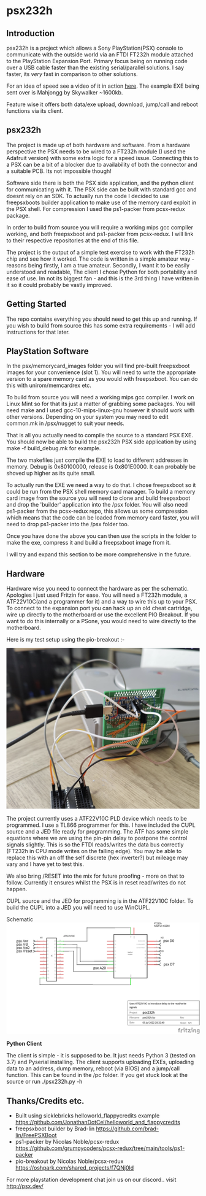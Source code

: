 # psx232h

## Introduction
psx232h is a project which allows a Sony PlayStation(PSX) console to communicate with the outside world via an FTDI FT232h module attached to the PlayStation Expansion Port. Primary focus being on running code over a USB cable faster than the existing serial/parallel solutions. I say faster, its *very* fast in comparison to other solutions. 

For an idea of speed see a video of it in action [here](https://youtube.com/shorts/HCbUtbzJ9Fg). The example EXE being sent over is Mahjongg by Skywalker  ~1600kb.

Feature wise it offers both data/exe upload, download, jump/call and reboot functions via its client.

## psx232h
The project is made up of both hardware and software. From a hardware perspective the PSX needs to be wired to a FT232h module (I used the Adafruit version) with some extra logic for a speed issue. Connecting this to a PSX can be a bit of a blocker due to availability of both the connector and a suitable PCB. Its not impossible though!

Software side there is both the PSX side application, and the python client for communicating with it. The PSX side can be built with standard gcc and doesnt rely on an SDK. To actually run the code I decided to use freepsxboots builder application to make use of the memory card exploit in the PSX shell. For compression I used the ps1-packer from pcsx-redux package.

In order to build from source you will require a working mips gcc compiler working, and both freepsxboot and ps1-packer from pcsx-redux. I will link to their respective repositories at the end of this file.

The project is the output of a simple test exercise to work with the FT232h chip and see how it worked. The code is written in a simple amateur way - reasons being firstly, I am a true amateur. Secondly, I want it to be easily understood and readable, The client I chose Python for both portability and ease of use. Im not its biggest fan - and this is the 3rd thing I have written in it so it could probably be vastly improved.

## Getting Started
The repo contains everything you should need to get this up and running. If you wish to build from source this has some extra requirements - I will add instructions for that later.

## PlayStation Software
In the psx/memorycard_images folder you will find pre-built freepsxboot images for your convenience (slot 1). You will need to write the appropriate version to a spare memory card as you would with freepsxboot. You can do this with unirom/memcardrex etc.

To build from source you will need a working mips gcc compiler. I work on Linux Mint so for that its just a matter of grabbing some packages. You will need make and I used gcc-10-mips-linux-gnu however it should work with other versions. Depending on your system you may need to edit common.mk in /psx/nugget to suit your needs.

That is all you actually need to compile the source to a standard PSX EXE. You should now be able to build the psx232h PSX side application by using make -f build_debug.mk for example. 

The two makefiles just compile the EXE to load to different addresses in memory. Debug is 0x80100000, release is 0x801E0000. It can probably be shoved up higher as its quite small.

To actually run the EXE we need a way to do that. I chose freepsxboot so it could be run from the PSX shell memory card manager. To build a memory card image from the source you will need to clone and build freepsxboot and drop the 'builder' application into the /psx folder. You will also need ps1-packer from the pcsx-redux repo, this allows us some compression which means that the code can be loaded from memory card faster, you will need to drop ps1-packer into the /psx folder too.

Once you have done the above you can then use the scripts in the folder to make the exe, compress it and build a freepsxboot image from it.

I will try and expand this section to be more comprehensive in the future.

## Hardware

Hardware wise you need to connect the hardware as per the schematic. Apologies I just used Fritzin for ease.
You will need a FT232h module, a ATF22V10C(and a programmer for it) and a way to wire this up to your PSX. To connect to the expansion port you can hack up an old cheat cartridge, wire up directly to the motherboard or use the excellent PIO Breakout. If you want to do this internally or a PSone, you would need to wire directly to the motherboard.

Here is my test setup using the pio-breakout :-

<img src="https://github.com/danhans42/psx232h/blob/main/hardware/hardware_test_setup.png?raw=true">

The project currently uses a ATF22V10C PLD device which needs to be programmed. I use a TL866 programmer for this. I have included the CUPL source and a JED file ready for programming. The ATF has some simple equations where we are using the pin-pin delay to postpone the control signals slightly. This is so the FTDI reads/writes the data bus correctly (FT232h in CPU mode writes on the falling edge). You may be able to replace this with an off the self discrete (hex inverter?) but mileage may vary and I have yet to test this. 

We also bring /RESET into the mix for future proofing - more on that to follow. Currently it ensures whilst the PSX is in reset read/writes do not happen.

CUPL source and the JED for programming is in the ATF22V10C folder. To build the CUPL into a JED you will need to use WinCUPL.

Schematic
![enter image description here](https://github.com/danhans42/psx232h/blob/main/hardware/psx232h_schem.png?raw=true)

**Python Client** 
 
The client is simple - it is supposed to be. It just needs Python 3 (tested on 3.7) and Pyserial installing. The client supports uploading EXEs, uploading data to an address, dump memory, reboot (via BIOS) and a jump/call function. This can be found in the /pc folder. If you get stuck look at the source or run ./psx232h.py -h

## Thanks/Credits etc.

 - Built using sicklebricks helloworld_flappycredits example https://github.com/JonathanDotCel/helloworld_and_flappycredits
 - freepsxboot builder by Brad-lin https://github.com/brad-lin/FreePSXBoot 
 - ps1-packer by Nicolas Noble/pcsx-redux https://github.com/grumpycoders/pcsx-redux/tree/main/tools/ps1-packer
 - pio-breakout by Nicolas Noble/pcsx-redux https://oshpark.com/shared_projects/f7QNj0ld
 






For more playstation development chat join us on our discord.. visit http://psx.dev/
